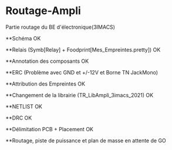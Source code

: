 # Routage-Ampli
Partie routage du BE d'électronique(3IMACS) 

**Schéma OK

**Relais (Symb[Relay] + Foodprint[Mes_Empreintes.pretty]) OK

**Annotation des composants OK

**ERC (Problème avec GND et +/-12V et Borne TN JackMono)

**Attribution des Empreintes OK 

**Changement de la librairie (TR_LibAmpli_3imacs_2021) OK

**NETLIST OK

**DRC OK 

**Délimitation PCB + Placement OK 

**Routage, piste de puissance et plan de masse en attente de GO 

         
